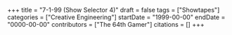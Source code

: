 +++
title = "7-1-99 (Show Selector 4)"
draft = false
tags = ["Showtapes"]
categories = ["Creative Engineering"]
startDate = "1999-00-00"
endDate = "0000-00-00"
contributors = ["The 64th Gamer"]
citations = []
+++
